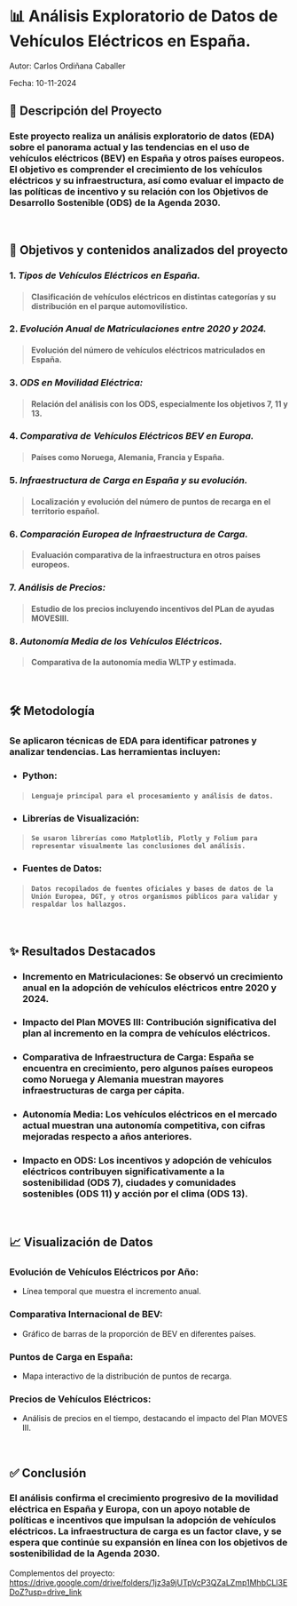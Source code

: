# 📊 **Análisis Exploratorio de Datos de Vehículos Eléctricos en España.**

Autor: Carlos Ordiñana Caballer

Fecha: 10-11-2024

## 🌟 **Descripción del Proyecto**
### Este proyecto realiza un análisis exploratorio de datos (EDA) sobre el panorama actual y las tendencias en el uso de vehículos eléctricos (BEV) en España y otros países europeos. El objetivo es comprender el crecimiento de los vehículos eléctricos y su infraestructura, así como evaluar el impacto de las políticas de incentivo y su relación con los Objetivos de Desarrollo Sostenible (ODS) de la Agenda 2030.
<br>

## 📁 **Objetivos y contenidos analizados del proyecto**
### 1. *Tipos de Vehículos Eléctricos en España.*
> #### Clasificación de vehículos eléctricos en distintas categorías y su distribución en el parque automovilístico.
### 2. *Evolución Anual de Matriculaciones entre 2020 y 2024.*
> #### Evolución del número de vehículos eléctricos matriculados en España.
### 3. *ODS en Movilidad Eléctrica:* 
> #### Relación del análisis con los ODS, especialmente los objetivos 7, 11 y 13.
### 4. *Comparativa de Vehículos Eléctricos BEV en Europa.*
> #### Países como Noruega, Alemania, Francia y España.
### 5. *Infraestructura de Carga en España y su evolución.*
> #### Localización y evolución del número de puntos de recarga en el territorio español.
### 6. *Comparación Europea de Infraestructura de Carga.* 
> #### Evaluación comparativa de la infraestructura en otros países europeos.
### 7. *Análisis de Precios:* 
> #### Estudio de los precios incluyendo incentivos del PLan de ayudas MOVESIII.
### 8. *Autonomía Media de los Vehículos Eléctricos.*
> #### Comparativa de la autonomía media WLTP y estimada.
<br>

## 🛠️ Metodología
### Se aplicaron técnicas de EDA para identificar patrones y analizar tendencias. Las herramientas incluyen:

- ### **Python:**
> #### ` Lenguaje principal para el procesamiento y análisis de datos. `
- ### **Librerías de Visualización:**
> #### ` Se usaron librerías como Matplotlib, Plotly y Folium para representar visualmente las conclusiones del análisis. `
- ### **Fuentes de Datos:**
> #### ` Datos recopilados de fuentes oficiales y bases de datos de la Unión Europea, DGT, y otros organismos públicos para validar y respaldar los hallazgos. `
<br>

## ✨ Resultados Destacados
- ### **Incremento en Matriculaciones:** Se observó un crecimiento anual en la adopción de vehículos eléctricos entre 2020 y 2024.
- ### **Impacto del Plan MOVES III:** Contribución significativa del plan al incremento en la compra de vehículos eléctricos.
- ### **Comparativa de Infraestructura de Carga:** España se encuentra en crecimiento, pero algunos países europeos como Noruega y Alemania muestran mayores infraestructuras de carga per cápita.
- ### **Autonomía Media:** Los vehículos eléctricos en el mercado actual muestran una autonomía competitiva, con cifras mejoradas respecto a años anteriores.
- ### **Impacto en ODS:** Los incentivos y adopción de vehículos eléctricos contribuyen significativamente a la sostenibilidad (ODS 7), ciudades y comunidades sostenibles (ODS 11) y acción por el clima (ODS 13).
<br>

## 📈 Visualización de Datos
### Evolución de Vehículos Eléctricos por Año: 
+ Línea temporal que muestra el incremento anual.
### Comparativa Internacional de BEV: 
+ Gráfico de barras de la proporción de BEV en diferentes países.
### Puntos de Carga en España: 
+ Mapa interactivo de la distribución de puntos de recarga.
### Precios de Vehículos Eléctricos: 
+ Análisis de precios en el tiempo, destacando el impacto del Plan MOVES III.
<br>

## ✅ Conclusión
### El análisis confirma el crecimiento progresivo de la movilidad eléctrica en España y Europa, con un apoyo notable de políticas e incentivos que impulsan la adopción de vehículos eléctricos. La infraestructura de carga es un factor clave, y se espera que continúe su expansión en línea con los objetivos de sostenibilidad de la Agenda 2030.

Complementos del proyecto: https://drive.google.com/drive/folders/1jz3a9jUTpVcP3QZaLZmp1MhbCLl3EDoZ?usp=drive_link
